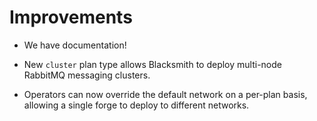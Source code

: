 # Improvements

- We have documentation!

- New `cluster` plan type allows Blacksmith to deploy multi-node
  RabbitMQ messaging clusters.

- Operators can now override the default network on a per-plan
  basis, allowing a single forge to deploy to different networks.
